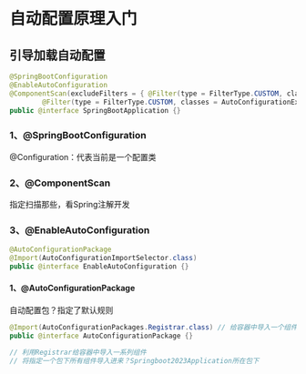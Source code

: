 # 自动配置原理入门

## 引导加载自动配置
```java
@SpringBootConfiguration
@EnableAutoConfiguration
@ComponentScan(excludeFilters = { @Filter(type = FilterType.CUSTOM, classes = TypeExcludeFilter.class),
        @Filter(type = FilterType.CUSTOM, classes = AutoConfigurationExcludeFilter.class) })
public @interface SpringBootApplication {}
```

### 1、@SpringBootConfiguration
@Configuration：代表当前是一个配置类

### 2、@ComponentScan
指定扫描那些，看Spring注解开发

### 3、@EnableAutoConfiguration
```java
@AutoConfigurationPackage
@Import(AutoConfigurationImportSelector.class)
public @interface EnableAutoConfiguration {}
```
#### 1、@AutoConfigurationPackage
自动配置包？指定了默认规则
```java
@Import(AutoConfigurationPackages.Registrar.class) // 给容器中导入一个组件
public @interface AutoConfigurationPackage {}

// 利用Registrar给容器中导入一系列组件
// 将指定一个包下所有组件导入进来？Springboot2023Application所在包下
```



